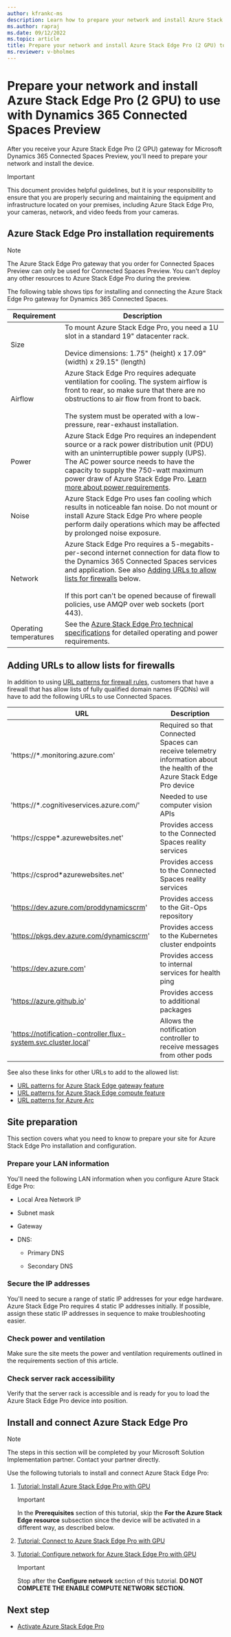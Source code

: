 ```yaml
---
author: kfrankc-ms
description: Learn how to prepare your network and install Azure Stack Edge Pro (2 GPU) to use with Dynamics 365 Connected Spaces Preview.
ms.author: rapraj
ms.date: 09/12/2022
ms.topic: article
title: Prepare your network and install Azure Stack Edge Pro (2 GPU) to use with Dynamics 365 Connected Spaces Preview
ms.reviewer: v-bholmes
--- 
```


# Prepare your network and install Azure Stack Edge Pro (2 GPU) to use with Dynamics 365 Connected Spaces Preview

After you receive your Azure Stack Edge Pro (2 GPU) gateway for Microsoft Dynamics 365 Connected Spaces Preview, you'll need to prepare your network and install the device. 

> [!IMPORTANT]
> This document provides helpful guidelines, but it is your responsibility to ensure that you are properly securing and maintaining the equipment and infrastructure located on your premises, including Azure Stack Edge Pro, your cameras, network, and video feeds from your cameras.

## Azure Stack Edge Pro installation requirements	

> [!NOTE]
> The Azure Stack Edge Pro gateway that you order for Connected Spaces Preview can only be used for Connected Spaces Preview. You can't deploy any other resources to Azure Stack Edge Pro during the preview. 

The following table shows tips for installing and connecting the Azure Stack Edge Pro gateway for Dynamics 365 Connected Spaces.

|Requirement|Description|
|----------------|--------------------------------------------------------------------------------------------|
|Size|To mount Azure Stack Edge Pro, you need a 1U slot in a standard 19" datacenter rack.<br><br>Device dimensions: 1.75" (height) x 17.09" (width) x 29.15" (length)|
|Airflow|Azure Stack Edge Pro requires adequate ventilation for cooling. The system airflow is front to rear, so make sure that there are no obstructions to air flow from front to back.<br><br>The system must be operated with a low-pressure, rear-exhaust installation.|
|Power|Azure Stack Edge Pro requires an independent source or a rack power distribution unit (PDU) with an uninterruptible power supply (UPS). The AC power source needs to have the capacity to supply the 750-watt maximum power draw of Azure Stack Edge Pro. [Learn more about power requirements](/azure/databox-online/azure-stack-edge-technical-specifications-compliance#power-supply-unit-specifications).|
|Noise|Azure Stack Edge Pro uses fan cooling which results in noticeable fan noise. Do not mount or install Azure Stack Edge Pro where people perform daily operations which may be affected by prolonged noise exposure.|
|Network|Azure Stack Edge Pro requires a 5-megabits-per-second internet connection for data flow to the Dynamics 365 Connected Spaces services and application. See also [Adding URLs to allow lists for firewalls](ase-install.md#adding-urls-to-allow-lists-for-firewalls) below.<br><br>If this port can't be opened because of firewall policies, use AMQP over web sockets (port 443).|
|Operating temperatures|See the [Azure Stack Edge Pro technical specifications](/azure/databox-online/azure-stack-edge-technical-specifications-compliance) for detailed operating and power requirements.|

## Adding URLs to allow lists for firewalls

In addition to using [URL patterns for firewall rules](/azure/databox-online/azure-stack-edge-system-requirements#url-patterns-for-gateway-feature), customers that have a firewall that has allow lists of fully qualified domain names (FQDNs) will have to add the following URLs to use Connected Spaces.

|URL|Description|
|----------------------------------------------|-----------------------------------------------|
|'https://*.monitoring.azure.com'|Required so that Connected Spaces can receive telemetry information about the health of the Azure Stack Edge Pro device|
|'https://*.cognitiveservices.azure.com/'|Needed to use computer vision APIs|
|'https://csppe*.azurewebsites.net'|Provides access to the Connected Spaces reality services|
|'https://csprod*azurewebsites.net'|Provides access to the Connected Spaces reality services|
|'https://dev.azure.com/proddynamicscrm'|Provides access to the Git-Ops repository|
|'https://pkgs.dev.azure.com/dynamicscrm'|Provides access to the Kubernetes cluster endpoints|
|'https://dev.azure.com'|Provides access to internal services for health ping|
|'https://azure.github.io'|Provides access to additional packages|
|'https://notification-controller.flux-system.svc.cluster.local'|Allows the notification controller to receive messages from other pods|

See also these links for other URLs to add to the allowed list:

- [URL patterns for Azure Stack Edge gateway feature](/azure/databox-online/azure-stack-edge-gpu-system-requirements#url-patterns-for-gateway-feature)
- [URL patterns for Azure Stack Edge compute feature](/azure/databox-online/azure-stack-edge-gpu-system-requirements#url-patterns-for-compute-feature)
- [URL patterns for Azure Arc](/azure/azure-arc/kubernetes/quickstart-connect-cluster?tabs=azure-cli#meet-network-requirements)

## Site preparation
This section covers what you need to know to prepare your site for Azure Stack Edge Pro installation and configuration.

### Prepare your LAN information

You'll need the following LAN information when you configure Azure Stack Edge Pro:

- Local Area Network IP

- Subnet mask

- Gateway

- DNS:

   - Primary DNS

   - Secondary DNS

### Secure the IP addresses

You'll need to secure a range of static IP addresses for your edge hardware. Azure Stack Edge Pro requires 4 static IP addresses initially. If possible, assign these static IP addresses in sequence to make troubleshooting easier. 

### Check power and ventilation 

Make sure the site meets the power and ventilation requirements outlined in the requirements section of this article. 

### Check server rack accessibility

Verify that the server rack is accessible and is ready for you to load the Azure Stack Edge Pro device into position.

## Install and connect Azure Stack Edge Pro	

> [!NOTE] 
> The steps in this section will be completed by your Microsoft Solution Implementation partner. Contact your partner directly. 

Use the following tutorials to install and connect Azure Stack Edge Pro:

1. [Tutorial: Install Azure Stack Edge Pro with GPU](/azure/databox-online/azure-stack-edge-gpu-deploy-install)

    > [!IMPORTANT]
    > In the **Prerequisites** section of this tutorial, skip the **For the Azure Stack Edge resource** subsection since the device will be activated in a different way, as described below.

2. [Tutorial: Connect to Azure Stack Edge Pro with GPU](/azure/databox-online/azure-stack-edge-gpu-deploy-connect)

3. [Tutorial: Configure network for Azure Stack Edge Pro with GPU](/azure/databox-online/azure-stack-edge-gpu-deploy-configure-network-compute-web-proxy)

   > [!IMPORTANT]
   > Stop after the **Configure network** section of this tutorial. **DO NOT COMPLETE THE ENABLE COMPUTE NETWORK SECTION.**
    
## Next step

- [Activate Azure Stack Edge Pro](ase-connect.md)
